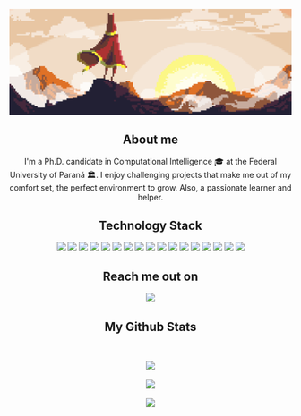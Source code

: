 <p align="center">
 
</p align="center">
<img src="https://github.com/alexanderfiabane/alexanderfiabane/blob/main/image/journey.png"/>

<p align="center">
 
 <!-- <img src="https://badges.pufler.dev/visits/alexanderfiabane/alexanderfiabane"/> -->
 <!-- <img src="https://badges.pufler.dev/years/ritik307"/> -->
 <!-- <img src="https://badges.pufler.dev/repos/alexanderfiabane"/> -->
 <!--<img src="https://badges.pufler.dev/commits/monthly/alexanderfiabane" /> -->

</p>

<h2 align="center">About me</h2>
<p align="center">
  I'm a Ph.D. candidate in Computational Intelligence 🎓 at the Federal University of Paraná 🏛. I enjoy challenging projects that make me out of my comfort set, the perfect environment to grow. Also, a passionate learner and helper.
</p>

<h2 align="center">Technology Stack</h2>

<p align="center">
 <img src="https://img.shields.io/badge/C-00599C?style=for-the-badge&logo=c&logoColor=white"/> 
 <img src="https://img.shields.io/badge/-C++-00599C?style=for-the-badge&logo=cplusplus&logoColor=white"/>
 <img src="https://img.shields.io/badge/-Java-00599C?style=for-the-badge&logo=apachenetbeanside"/>
 <img src="https://img.shields.io/badge/Python-00599C?style=for-the-badge&logo=python&logoColor=white"/> 
 <img src="https://img.shields.io/badge/-php-9cf?style=for-the-badge&logo=php"/>
 <img src="https://img.shields.io/badge/-JavaScript-grey?style=for-the-badge&logo=javascript"/>
 <img src="https://img.shields.io/badge/-JQuery-EFEBEA?style=for-the-badge&logo=jquery&logoColor=blue"/>
 <img src="https://img.shields.io/badge/-SpringMVC-green?style=for-the-badge&logo=spring&logoColor=white"/>
 <img src="https://img.shields.io/badge/-Hibernate-blue?style=for-the-badge&logo=hibernate"/>
 <img src="https://img.shields.io/badge/-Laravel-EFEBEA?style=for-the-badge&logo=laravel"/>
 <img src="https://img.shields.io/badge/-Bootstrap-563D7C?style=for-the-badge&logo=bootstrap"/>
 <img src="https://img.shields.io/badge/-Apache Solr-EFEBEA?style=for-the-badge&logo=apachesolr"/>
 <img src="https://img.shields.io/badge/-MySQL-5499C7?style=for-the-badge&logo=mysql&logoColor=white"/>
 <img src="https://img.shields.io/badge/-DB2-purple?style=for-the-badge&logo=oracle"/> 
 <img src="https://img.shields.io/badge/-Git-black?style=for-the-badge&logo=git"/>
 <img src="https://img.shields.io/badge/-GitHub-black?style=for-the-badge&logo=github"/> 
 <img src="https://img.shields.io/badge/-Subversion-EFEBEA?style=for-the-badge&logo=subversion"/> 
</p>

<h2 align="center">Reach me out on</h2>

<p align="center">
<a href="https://www.linkedin.com/in/fiabane-alexander/">
 <img src="https://img.shields.io/badge/-fiabane--alexander-blue?style=flat-square&logo=Linkedin&logoColor=white&link=https://www.linkedin.com/in/fiabane-alexander/"/>
</a> 
</p>

<h2 align="center">
  My Github Stats
</h2>

<br>

<p align="center">
 <img src = "https://github-readme-stats.vercel.app/api/top-langs/?username=alexanderfiabane&layout=compact&langs_count=8&show_icons=true&theme=default">  
</p>

<p align = "center">
  <img src = "https://github-readme-stats.vercel.app/api?username=alexanderfiabane&show_icons=true&theme=default&line_height=27">  
</p>

<p align = "center">
 <img  src="https://github-readme-streak-stats.herokuapp.com/?user=alexanderfiabane&show_icons=true&locale=en&layout=compact&theme=default&line_height=0" />   
</p> 

<!--<p align = "center">
 <img scr="https://github-readme-stats.vercel.app/api/wakatime?username=alexanderfiabane&theme=default"/>
 <img src="https://activity-graph.herokuapp.com/graph?username=alexanderfiabane&theme=dfault">
</p> 
<hr>-->

<!--
**alexanderfiabane/alexanderfiabane** is a ✨ _special_ ✨ repository because its `README.md` (this file) appears on your GitHub profile.

Here are some ideas to get you started:

- 🔭 I’m currently working on ...
- 🌱 I’m currently learning ...
- 👯 I’m looking to collaborate on ...
- 🤔 I’m looking for help with ...
- 💬 Ask me about ...
- 📫 How to reach me: ...
- 😄 Pronouns: ...
- ⚡ Fun fact: ...


[![Anurag's GitHub stats](https://github-readme-stats.vercel.app/api?username=alexanderfiabane)](https://github.com/anuraghazra/github-readme-stats) [![GitHub Streak](https://github-readme-streak-stats.herokuapp.com/?user=alexanderfiabane)](https://git.io/streak-stats)

-->

